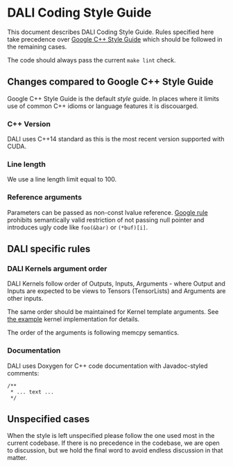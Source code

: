 # DALI Coding Style Guide

This document describes DALI Coding Style Guide. Rules specified here take precedence
over [Google C++ Style Guide](https://google.github.io/styleguide/cppguide.html) which should
be followed in the remaining cases.

The code should always pass the current `make lint` check.

## Changes compared to Google C++ Style Guide

Google C++ Style Guide is the default *style* guide. In places where it limits use of common
C++ idioms or language features it is discouarged.

### C++ Version

DALI uses C++14 standard as this is the most recent version supported with CUDA.

### Line length

We use a line length limit equal to 100.

### Reference arguments

Parameters can be passed as non-const lvalue reference. [Google rule](https://google.github.io/styleguide/cppguide.html#Reference_Arguments)
prohibits semantically valid restriction of not passing null pointer
and introduces ugly code like `foo(&bar)` or `(*buf)[i]`.

## DALI specific rules

### DALI Kernels argument order

DALI Kernels follow order of Outputs, Inputs, Arguments - where Output and Inputs are
expected to be views to Tensors (TensorLists) and Arguments are other inputs.

The same order should be maintained for Kernel template arguments.
See [the example](dali/kernels/kernel.h) kernel implementation for details.

The order of the arguments is following memcpy semantics.

### Documentation

DALI uses Doxygen for C++ code documentation with Javadoc-styled comments:

```
/**
 * ... text ...
 */
```


## Unspecified cases

When the style is left unspecified please follow the one used most in the current codebase.
If there is no precedence in the codebase, we are open to discussion, but we hold the final
word to avoid endless discussion in that matter.